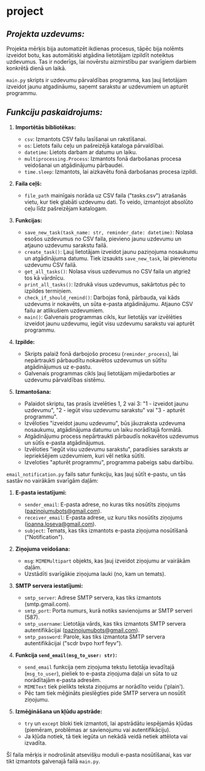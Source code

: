 # project

## *Projekta uzdevums:*

Projekta mērķis bija automatizēt ikdienas procesus, tāpēc bija nolēmts izveidot botu, kas automātiski atgādina lietotājam izpildīt noteiktus uzdevumus. Tas ir noderīgs, lai novērstu aizmirstību par svarīgiem darbiem konkrētā dienā un laikā.

`main.py` skripts ir uzdevumu pārvaldības programma, kas ļauj lietotājam izveidot jaunu atgadināumu, saņemt sarakstu ar uzdevumiem un apturēt programmu. 

## *Funkciju paskaidrojums:*

1. **Importētās bibliotēkas:**
   - `csv`: Izmantots CSV failu lasīšanai un rakstīšanai.
   - `os`: Lietots failu ceļu un pašreizējā kataloga pārvaldībai.
   - `datetime`: Lietots darbam ar datumu un laiku.
   - `multiprocessing.Process`: Izmantots fonā darbošanas procesa veidošanai un atgādinājumu pārbaudei.
   - `time.sleep`: Izmantots, lai aizkavētu fonā darbošanas procesa izpildi.

2. **Faila ceļš:**
   - `file_path` mainīgais norāda uz CSV faila ("tasks.csv") atrašanās vietu, kur tiek glabāti uzdevumu dati. To veido, izmantojot absolūto ceļu līdz pašreizējam katalogam.
 
3. **Funkcijas:**
   - `save_new_task(task_name: str, reminder_date: datetime)`: Nolasa esošos uzdevumus no CSV faila, pievieno jaunu uzdevumu un atjauno uzdevumu sarakstu failā.
   - `create_task()`: Ļauj lietotājam izveidot jaunu paziņojuma nosaukumu un atgādinājuma datumu. Tiek izsaukts `save_new_task`, lai pievienotu uzdevumu CSV failā.
   - `get_all_tasks()`: Nolasa visus uzdevumus no CSV faila un atgriež tos kā vārdnīcu.
   - `print_all_tasks()`: Izdrukā visus uzdevumus, sakārtotus pēc to izpildes termiņiem.
   - `check_if_should_remind()`: Darbojas fonā, pārbauda, vai kāds uzdevums ir nokavēts, un sūta e-pasta atgādinājumu. Atjauno CSV failu ar atlikušiem uzdevumiem.
   - `main()`: Galvenais programmas cikls, kur lietotājs var izvēlēties izveidot jaunu uzdevumu, iegūt visu uzdevumu sarakstu vai apturēt programmu.

4. **Izpilde:**
   - Skripts palaiž fonā darbojošo procesu (`reminder_process`), lai nepārtraukti pārbaudītu nokavētos uzdevumus un sūtītu atgādinājumus uz e-pastu.
   - Galvenais programmas cikls ļauj lietotājam mijiedarboties ar uzdevumu pārvaldības sistēmu.

5. **Izmantošana:**
   - Palaidot skriptu, tas prasīs izvelēties 1, 2 vai 3: "1 - izveidot jaunu uzdevumu", "2 - iegūt visu uzdevumu sarakstu" vai "3 - apturēt programmu".
   - Izvēloties "izveidot jaunu uzdevumu", būs jāuzraksta uzdevuma nosaukumu, atgādinājuma datumu un laiku norādītajā formātā.
   - Atgādinājumu process nepārtraukti pārbaudīs nokavētos uzdevumus un sūtīs e-pasta atgādinājumus.
   - Izvēloties "iegūt visu uzdevumu sarakstu", paradīsies saraksts ar iepriekšējiem uzdevumiem, kuri vēl netika sūtīti.
   - Izveloties "apturēt programmu", programma pabeigs sabu darbību.

`email_notification.py` fails satur funkciju, kas ļauj sūtīt e-pastu, un tās sastāv no vairākām svarīgām daļām:

1. **E-pasta iestatījumi:**
   - `sender_email`: E-pasta adrese, no kuras tiks nosūtīts ziņojums (pazinojumubots@gmail.com).
   - `receiver_email`: E-pasta adrese, uz kuru tiks nosūtīts ziņojums (ioanna.loseva@gmail.com).
   - `subject`: Temats, kas tiks izmantots e-pasta ziņojuma nosūtīšanā ("Notification").

2. **Ziņojuma veidošana:**
   - `msg`: `MIMEMultipart` objekts, kas ļauj izveidot ziņojumu ar vairākām daļām.
   - Uzstādīti svarīgākie ziņojuma lauki (no, kam un temats).

3. **SMTP servera iestatījumi:**
   - `smtp_server`: Adrese SMTP servera, kas tiks izmantots (smtp.gmail.com).
   - `smtp_port`: Porta numurs, kurā notiks savienojums ar SMTP serveri (587).
   - `smtp_username`: Lietotāja vārds, kas tiks izmantots SMTP servera autentifikācijai (pazinojumubots@gmail.com).
   - `smtp_password`: Parole, kas tiks izmantota SMTP servera autentifikācijai ("scdr bvpo hxrf feyv").

4. **Funkcija `send_email(msg_to_user: str)`:**
   - `send_email` funkcija ņem ziņojuma tekstu lietotāja ievadītajā (`msg_to_user`), pieliek to e-pasta ziņojuma daļai un sūta to uz norādītajām e-pasta adresēm.
   - `MIMEText` tiek pielikts teksta ziņojums ar norādīto veidu ('plain').
   - Pēc tam tiek mēģināts pieslēgties pide SMTP servera un nosūtīt ziņojumu.

5. **Izmēģināšana un kļūdu apstrāde:**
   - `try` un `except` bloki tiek izmantoti, lai apstrādātu iespējamās kļūdas (piemēram, problēmas ar savienojumu vai autentifikāciju).
   - Ja kļūda notiek, tā tiek iegūta un nekādā veidā netiek attēlota vai izvadīta.

Šī faila mērķis ir nodrošināt atsevišķu moduli e-pasta nosūtīšanai, kas var tikt izmantots galvenajā failā `main.py`.